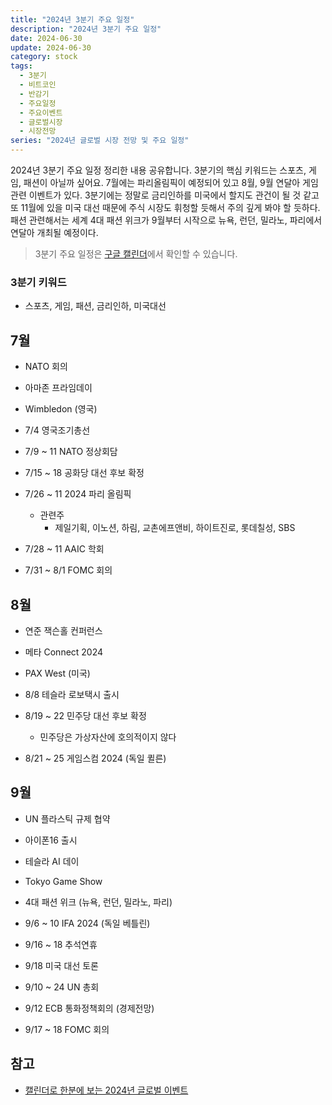 ```yaml
---
title: "2024년 3분기 주요 일정"
description: "2024년 3분기 주요 일정"
date: 2024-06-30
update: 2024-06-30
category: stock
tags:
  - 3분기
  - 비트코인
  - 반감기
  - 주요일정
  - 주요이벤트
  - 글로벌시장
  - 시장전망
series: "2024년 글로벌 시장 전망 및 주요 일정"
---
```


2024년 3분기 주요 일정 정리한 내용 공유합니다. 3분기의 핵심 키워드는 스포츠, 게임, 패션이 아닐까 싶어요. 7월에는 파리올림픽이 예정되어 있고 8월, 9월 연달아 게임 관련 이벤트가 있다. 3분기에는 정말로 금리인하를 미국에서 할지도 관건이 될 것 같고 또 11월에 있을 미국 대선 때문에 주식 시장도 휘청할 듯해서 주의 깊게 봐야 할 듯하다. 패션 관련해서는 세계 4대 패션 위크가 9월부터 시작으로 뉴욕, 런던, 밀라노, 파리에서 연달아 개최될 예정이다.

>  3분기 주요 일정은 [구글 캘린더](https://calendar.google.com/calendar/u/0?cid=OGNjOTU3OWMwYmUyMDA0ODZjMWViZGQ4ODAxODcyMDc3OTRiMDdjMWU3NmRjMGIzNjYxOWZlMzA5ZjdjNTM4M0Bncm91cC5jYWxlbmRhci5nb29nbGUuY29t)에서 확인할 수 있습니다.



### 3분기 키워드

- 스포츠, 게임, 패션, 금리인하, 미국대선

## 7월

- NATO 회의
- 아마존 프라임데이
- Wimbledon (영국)

- 7/4 영국조기총선
- 7/9 ~ 11 NATO 정상회담
- 7/15 ~ 18 공화당 대선 후보 확정
- 7/26 ~ 11 2024 파리 올림픽
  - 관련주
    - 제일기획, 이노션, 하림, 교촌에프앤비, 하이트진로, 롯데칠성, SBS
- 7/28 ~ 11 AAIC 학회
- 7/31 ~ 8/1 FOMC 회의

## 8월

- 연준 잭슨홀 컨퍼런스
- 메타 Connect 2024
- PAX West (미국)


- 8/8 테슬라 로보택시 출시
- 8/19 ~ 22 민주당 대선 후보 확정
  - 민주당은 가상자산에 호의적이지 않다
- 8/21 ~ 25 게임스컴 2024 (독일 퀼른)

## 9월

- UN 플라스틱 규제 협약
- 아이폰16 출시
- 테슬라 AI 데이
- Tokyo Game Show
- 4대 패션 위크 (뉴욕, 런던, 밀라노, 파리)


- 9/6 ~ 10 IFA 2024 (독일 베틀린)
- 9/16 ~ 18 추석연휴
- 9/18 미국 대선 토론
- 9/10 ~ 24 UN 총회
- 9/12 ECB 통화정책회의 (경제전망)
- 9/17 ~ 18 FOMC 회의

## 참고

- [캘린더로 한분에 보는 2024년 글로벌 이벤트](https://ohbrown.co.kr/webzine/global/2024-글로벌-이벤트-캘린더/)
